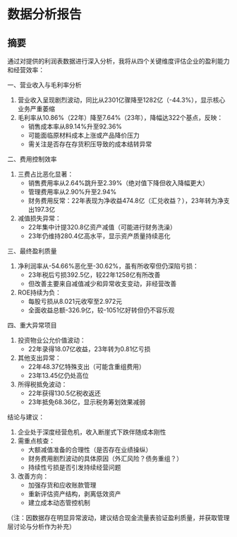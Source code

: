 # 数据分析报告

## 摘要
通过对提供的利润表数据进行深入分析，我将从四个关键维度评估企业的盈利能力和经营效率：

一、营业收入与毛利率分析
1. 营业收入呈现剧烈波动，同比从2301亿骤降至1282亿（-44.3%），显示核心业务严重萎缩
2. 毛利率从10.86%（22年）降至7.64%（23年），降幅达322个基点，反映：
   - 销售成本率从89.14%升至92.36%
   - 可能面临原材料成本上涨或产品降价压力
   - 需关注是否存在存货积压导致的成本结转异常

二、费用控制效率
1. 三费占比恶化显著：
   - 销售费用率从2.64%跳升至2.39%（绝对值下降但收入降幅更大）
   - 管理费用率从2.90%升至2.94%
   - 财务费用反常：22年表现为净收益474.8亿（汇兑收益？），23年转为净支出197.3亿
2. 减值损失异常：
   - 22年集中计提320.8亿资产减值（可能进行财务洗澡）
   - 23年仍维持280.4亿高水平，显示资产质量持续恶化

三、最终盈利质量
1. 净利润率从-54.66%恶化至-30.62%，虽有所收窄但仍深陷亏损：
   - 23年税后亏损392.5亿，较22年1258亿有所改善
   - 但改善主要来自减值减少和异常收支变动，非经营改善
2. ROE持续为负：
   - 每股亏损从8.021元收窄至2.972元
   - 全面收益总额-326.9亿，较-1051亿好转但仍不容乐观

四、重大异常项目
1. 投资物业公允价值波动：
   - 22年录得18.07亿收益，23年转为0.81亿亏损
2. 其他支出异常：
   - 22年48.37亿特殊支出（可能含重组费用）
   - 23年13.45亿仍处高位
3. 所得税抵免波动：
   - 22年获得130.5亿税收返还
   - 23年抵免68.36亿，显示税务筹划效果减弱

结论与建议：
1. 企业处于深度经营危机，收入断崖式下跌伴随成本刚性
2. 需重点核查：
   - 大额减值准备的合理性（是否存在业绩操纵）
   - 财务费用剧烈波动的具体原因（外汇风险？债务重组？）
   - 持续性亏损是否引发持续经营问题
3. 改善方向：
   - 加强存货和应收账款管理
   - 重新评估资产结构，剥离低效资产
   - 建立成本动态管控机制

（注：因数据存在明显异常波动，建议结合现金流量表验证盈利质量，并获取管理层讨论与分析作为补充）

